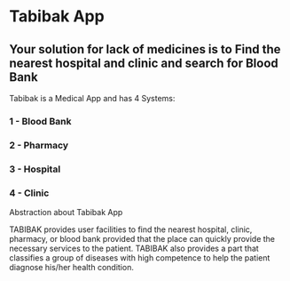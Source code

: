 # Tabibak App
## Your solution for lack of medicines is to Find the nearest hospital and clinic and search for Blood Bank
Tabibak is a Medical App and has 4 Systems:  
   ###   1 - Blood Bank
   ###   2 - Pharmacy
   ###   3 - Hospital 
   ###   4 - Clinic

Abstraction about Tabibak App

TABIBAK provides user facilities to find the nearest hospital, clinic, pharmacy, or blood bank provided that the place can quickly provide the necessary services to the patient. TABIBAK also provides a part that classifies a group of diseases with high competence to help the patient diagnose his/her health condition.
